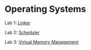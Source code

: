 # Operating Systems

Lab 1: [Linker](https://github.com/xinyi329/OperatingSystemsLabs/tree/master/Lab%201)

Lab 2: [Scheduler](https://github.com/xinyi329/OperatingSystemsLabs/tree/master/Lab%202)

Lab 3: [Virtual Memory Management](https://github.com/xinyi329/OperatingSystemsLabs/tree/master/Lab%203)
